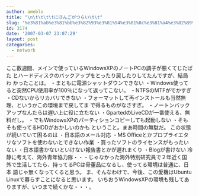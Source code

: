 ```yaml
---
author: ameblo
title: "\n\t\t\t\tにほんごがつらい\t\t"
slug: '%e3%81%ab%e3%81%bb%e3%82%93%e3%81%94%e3%81%8c%e3%81%a4%e3%82%89%e3%81%84'
id: 3174
date: '2007-03-07 23:07:29'
layout: post
categories:
  - network
---
```


ここ数週間、メインで使っているWindowsXPのノートPCの調子が悪くてじたばた とハードディスクのバックアップをとったり戻したりしてたんですが、結局わ かったことは。 ・まともに電源シャットダウンできない ・Windows使ってると突然CPU使用率が100％になって返ってこない。 ・NTFSのMTFがでかすぎ ・CDないからリカバリできない ・フォーマットして再インストールも当然無理、というかこの環境まで戻してま で得るものがなさすぎ。 ・ノートンバックアップなんたらは遅い上に役に立たない ・GpartedのLiveCDが一番使える、無料だし。 ・でもWindowsXPのパーティションコピーしても起動しない ・そもそも使ってるHDDがおかしいのかも ということ。まあ時間の無駄だ。 この状態が続いていて困るのは ・日本語のメール対応 ・MS Officeとかプロプライエタリなソフトを使わないとできない作業 ・買ったソフトのライセンスがもったいない ・日本語書かないといけない報告書とかが遅れまくり ・Blogが書けない 冷静に考えて、海外青年協力隊・・・じゃなかった海外特別研究員で２年近く国 外で生活してたら、持ってるPCは骨董品になるし、使ってる環境は普通に、日本 語じゃ無くなってくると思う。 ま、そんなわけで、今後、この愛機はUbuntu Linuxで暮らすことになると思います。 いちおうWindowsXPの環境も残してありますが、いつまで続くかな・・・。
